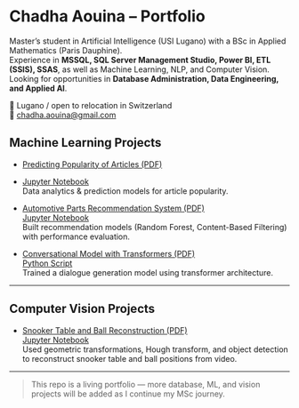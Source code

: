# Chadha Aouina – Portfolio

Master’s student in Artificial Intelligence (USI Lugano) with a BSc in Applied Mathematics (Paris Dauphine).  
Experience in **MSSQL, SQL Server Management Studio, Power BI, ETL (SSIS), SSAS**, as well as Machine Learning, NLP, and Computer Vision.  
Looking for opportunities in **Database Administration, Data Engineering, and Applied AI**.

📍 Lugano / open to relocation in Switzerland  
📧 chadha.aouina@gmail.com  


##  Machine Learning Projects
- [Predicting Popularity of Articles (PDF)](./ml-projects/predicting-articles/Predicting%20Popularity%20of%20Articles.pdf)
- [Jupyter Notebook](./ml-projects/recommender-system/rec.ipynb)  
  Data analytics & prediction models for article popularity.  

- [Automotive Parts Recommendation System (PDF)](./ml-projects/recommender-system/rec.pdf)  
  [Jupyter Notebook](./ml-projects/recommender-system/rec.ipynb)  
  Built recommendation models (Random Forest, Content-Based Filtering) with performance evaluation.  

- [Conversational Model with Transformers (PDF)](./ml-projects/conversational-transformer/Conversational%20model%20with%20Transformers.pdf)  
  [Python Script](./ml-projects/conversational-transformer/Conversational%20model%20with%20Transformers.py)  
  Trained a dialogue generation model using transformer architecture.  

---

## Computer Vision Projects
- [Snooker Table and Ball Reconstruction (PDF)](./vision-projects/snooker/snooker.pdf)  
  [Jupyter Notebook](./vision-projects/snooker/snooker.ipynb)  
  Used geometric transformations, Hough transform, and object detection to reconstruct snooker table and ball positions from video.  



---


> This repo is a living portfolio — more database, ML, and vision projects will be added as I continue my MSc journey.
